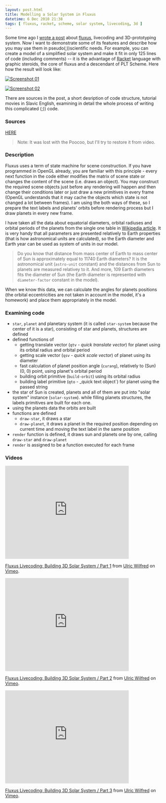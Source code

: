 ```yaml
---
layout: post.html
title: Modelling a Solar System in Fluxus
datetime: 6 Dec 2010 21:38
tags: [ fluxus, racket, scheme, solar system, livecoding, 3d ]
---
```


Some time ago I [wrote a post](#post-about-fluxus) about [fluxus](http://www.pawfal.org/fluxus/), livecoding and 3D-prototyping system. Now I want to demonstrate some of its features and describe how you may use them in pseudo(;))scientific needs. For example, you can create a model of a simplified solar system and make it fit in only 125 lines of code (including comments) -- it is the advantage of [Racket](http://racket-lang.org/) language with graphic steroids, the core of fluxus and a descendant of PLT Scheme. Here how the result will look like:

[![Screenshot 01](http://dl.dropbox.com/u/928694/blog/ru/img/fluxus-solar-screen04-thumb.png)](http://dl.dropbox.com/u/928694/blog/ru/img/fluxus-solar-screen04.png)

[![Screenshot 02](http://dl.dropbox.com/u/928694/blog/ru/img/fluxus-solar-screen05-thumb.png)](http://dl.dropbox.com/u/928694/blog/ru/img/fluxus-solar-screen05.png)

There are sources in the post, a short desription of code structure, tutorial movies in Slavic English, examining in detail the whole process of writing this complicated (;)) code.

### Sources

[HERE](http://paste.pocoo.org/show/301220/)

> Note: It was lost with the Poocoo, but I'll try to restore it from video.

### Description

Fluxus uses a term of state machine for scene construction. If you have programmed in OpenGL already, you are familiar with this principle - every next function in the code either modifies the matrix of scene state or changes the content of the scene (i.e. draws an object). You may construct the required scene objects just before any rendering will happen and then change their conditions later or just draw a new primitives in every frame (OpenGL understands that it may cache the objects which state is not changed a lot between frames). I am using the both ways of these, so I prepare the text labels and planets' orbits before rendering process but I draw planets in every new frame.

I have taken all the data about equatorial diameters, orbital radiuses and orbital periods of the planets from the single one table in [Wikipedia article](http://en.wikipedia.org/wiki/Planet#Solar_System). It is very handy that all parameters are presented relatively to Earth properties (that is how astronomical units are calculated), so the Earth diameter and Earth year can be used as system of units in our model.

> Do you know that distance from mass center of Earth to mass center of Sun is approximately equal to 11740 Earth diameters? It is the astronomical unit (`astro-unit` constant) and the distances from Sun to planets are measured relativey to it. And more, 109 Earth diameters fits the diameter of Sun (the Earth diameter is represented with `diameter-factor` constant in the model).

When we know this data, we can calculate the angles for planets positions (the orbital eccentricities are not taken in account in the model, it's a homework) and place them appropriately in the model.

### Examining code

 * `star`, `planet` and planetary system (it is called `star-system` because the center of it is a star), consisting of star and planets, structures are defined
 * defined functions of
   * getting translate vector (`qtv` - _quick translate vector_) for planet using its orbital radius and orbital period
   * getting scale vector (`qsv` - _quick scale vector_) of planet using its diameter
   * fast calculation of planet position angle (`curang`), relatively to (Sun) (0, 0) point, using planet's orbital period
   * building orbit primitive (`build-orbit`) using its orbital radius
   * building label primitive (`qto` - _quick text object`) for planet using the passed string
 * the star of Sun is created, planets and all of them are put into "solar system" instance (`solar-system`). while filling planets structures, the labels primitives are built for each one.
 * using the planets data the orbits are built
 * functions are defined
   * `draw-star`, it draws a star
   * `draw-planet`, it draws a planet in the required position depending on current time and moving the text label in the same position
 * `render` function is defined, it draws sun and planets one by one, calling `draw-star` and `draw-planet`
 * `render` is assigned to be a function executed for each frame

### Videos

<iframe src="http://player.vimeo.com/video/17502661" width="400" height="300" frameborder="0"></iframe><p><a href="http://vimeo.com/17502661">Fluxus Livecoding: Building 3D Solar System / Part 1</a> from <a href="http://vimeo.com/shamansir">Ulric Wilfred</a> on <a href="http://vimeo.com">Vimeo</a>.</p>

<iframe src="http://player.vimeo.com/video/17515694" width="400" height="300" frameborder="0"></iframe><p><a href="http://vimeo.com/17515694">Fluxus Livecoding: Building 3D Solar System / Part 2</a> from <a href="http://vimeo.com/shamansir">Ulric Wilfred</a> on <a href="http://vimeo.com">Vimeo</a>.</p>

<iframe src="http://player.vimeo.com/video/17516078" width="400" height="300" frameborder="0"></iframe><p><a href="http://vimeo.com/17516078">Fluxus Livecoding: Building 3D Solar System / Part 3</a> from <a href="http://vimeo.com/shamansir">Ulric Wilfred</a> on <a href="http://vimeo.com">Vimeo</a>.</p>

